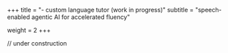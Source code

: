 +++
title = "- custom language tutor (work in progress)"
subtitle = "speech-enabled agentic AI for accelerated fluency"

weight = 2
+++

// under construction